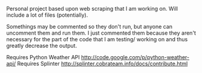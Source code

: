 Personal project based upon web scraping that I am working on.  Will include a lot of files (potentially).

Somethings may be commented so they don't run, but anyone can uncomment them and run them.  I just commented them because they aren't necessary for the part of the code that I am testing/ working on and thus greatly decrease the output.  

Requires Python Weather API http://code.google.com/p/python-weather-api/
Requires Splinter http://splinter.cobrateam.info/docs/contribute.html
